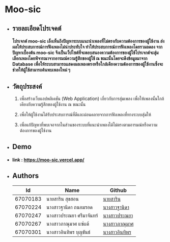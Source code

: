 # Moo-sic


+ ## รายละเอียดโปรเจคต์



    ####  โปรเจกต์ moo-sic เล็งเห็นถึงปัญหาระบบแนะนำเพลงที่ไม่ตรงกับความต้องการของผู้ใช้งาน ส่งผลให้ประสบการณ์การฟังเพลงไม่น่าประทับใจ ทำให้ประสบการณ์การฟังเพลงโดยรวมลดลง จากปัญหาเบื้องต้น moo-sic จึงเป็นเว็ปไซต์ที่จะตอบสนองความต้องการของผู้ใช้โปรเจกต์จะสุ่มเลือกเพลงโดยพิจารณาจากอารมณ์ความรู้สึกของผู้ใช้ ณ ขณะนั้นโดยจะดึงข้อมูลมาจาก Database เพื่อให้ระบบสามารถแสดงผลเพลงตรงหรือใกล้เคียงความต้องการของผู้ใช้งานซึ่งจะช่วยให้ผู้ใช้สามารถค้นพบเพลงใหม่ ๆ



+ ## วัตถุประสงค์



    1. เพื่อสร้างเว็บแอปพลิเคชัน (Web Application) เกี่ยวกับการสุ่มเพลง เพื่อให้เพลงนั้นใกล้เคียงกับความรู้สึกของผู้ใช้งาน ณ ขณะนั้น



    2. เพื่อให้ผู้ใช้งานได้รับประสบการณ์ที่ดีและผ่อนคลายจากการฟังเพลงที่ทางระบบสุ่มให้



    3. เพื่อแก้ปัญหาที่พบเจอจากในส่วนของระบบที่แนะนำเพลงได้ไม่ตรงตามอารมณ์หรือความต้องการของผู้ใช้งาน



+ ## Demo



+ ####  link : https://moo-sic.vercel.app/


+ ## Authors


    | Id       | Name                    | Github                                   |
    |----------|--------------------------------------------|-------------------------------------------------------------|
    | 67070183 | นายสาริน		สุขสอน| [นายสาริน]() |
    | 67070224 | นางสาวฐานิดา	ถนอมรอด	| [นางสาวฐานิดา](https://github.com/BAMBiTha)    |
    | 67070247 | นางสาวประณยา	ศรีมาจันทร์ | [นางสาวประณยา](https://github.com/pranaya-99) |
    | 67070267 | นางสาวภาณุมาศ	แซ่แต้ | [นางสาวภาณุมาศ](https://github.com/littlegou) |
    | 67070301 | นางสาวอินทิพร	บุญขันธ์ | [นางสาวอินทิพร](https://github.com/Inthithi) |

